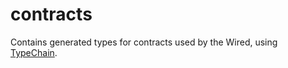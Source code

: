 # contracts

Contains generated types for contracts used by the Wired, using [TypeChain](https://github.com/dethcrypto/TypeChain).
